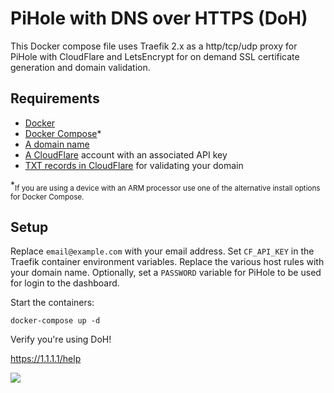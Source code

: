# PiHole with DNS over HTTPS (DoH)

This Docker compose file uses Traefik 2.x as a http/tcp/udp proxy for PiHole with CloudFlare and LetsEncrypt for on demand SSL certificate generation and domain validation.

## Requirements

* [Docker](https://www.docker.com/)
* [Docker Compose](https://docs.docker.com/compose/install/)*
* [A domain name](https://www.namecheap.com/)
* [A CloudFlare](https://cloudflare.com/) account with an associated API key
* [TXT records in CloudFlare](https://www.cloudflare.com/learning/dns/dns-records/dns-txt-record/) for validating your domain

*<sub>If you are using a device with an ARM processor use one of the alternative install options for Docker Compose.</sub>
## Setup

Replace `email@example.com` with your email address. Set `CF_API_KEY` in the Traefik container environment variables. Replace the various host rules with your domain name. Optionally, set a `PASSWORD` variable for PiHole to be used for login to the dashboard.

Start the containers:

```shell
docker-compose up -d
```

Verify you're using DoH!

https://1.1.1.1/help

![](https://i.imgur.com/l9m3zkX.png)
